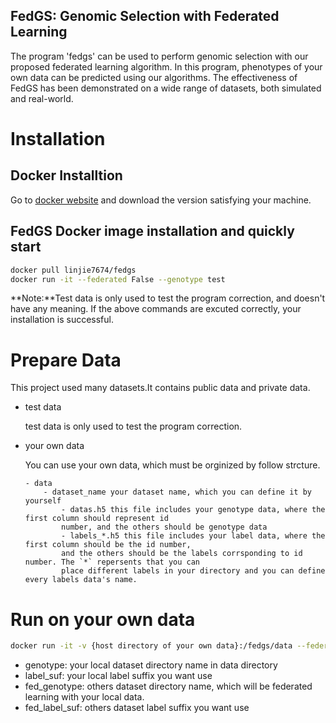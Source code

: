 FedGS: Genomic Selection with Federated Learning
---
​The program 'fedgs' can be used to perform genomic selection with our proposed federated learning algorithm. In this program, phenotypes of your own data can be predicted using our algorithms. The effectiveness of FedGS has been demonstrated on a wide range of datasets, both simulated and real-world.

# Installation
## Docker Installtion
Go to [docker website](https://www.docker.com/) and download the version satisfying your machine.
## FedGS Docker image installation and quickly start
```bash
docker pull linjie7674/fedgs
docker run -it --federated False --genotype test 
```
**Note:**Test data is only used to test the program correction, and doesn't have any meaning. If the above commands are excuted correctly, your installation is successful.

# Prepare Data
This project used many datasets.It contains public data and private data.
- test data

    test data is only used to test the program correction. 
- your own data
    
    You can use your own data, which must be orginized by follow strcture.
    
    ```
    - data
        - dataset_name your dataset name, which you can define it by yourself
            - datas.h5 this file includes your genotype data, where the first column should represent id 
            number, and the others should be genotype data
            - labels_*.h5 this file includes your label data, where the first column should be the id number,
            and the others should be the labels corrsponding to id number. The `*` repersents that you can
            place different labels in your directory and you can define every labels data's name.
    ```

# Run on your own data
```bash
docker run -it -v {host directory of your own data}:/fedgs/data --federated True --genotype {local dataset name} --label_suf {local label suffix} --fed_genotyp {others dataset name} --fed_label_suf {others label suffix}
```

- genotype: your local dataset directory name in data directory
- label_suf: your local label suffix you want use 
- fed_genotype: others dataset directory name, which will be federated learning with your local data.
- fed_label_suf: others dataset label suffix you want use
